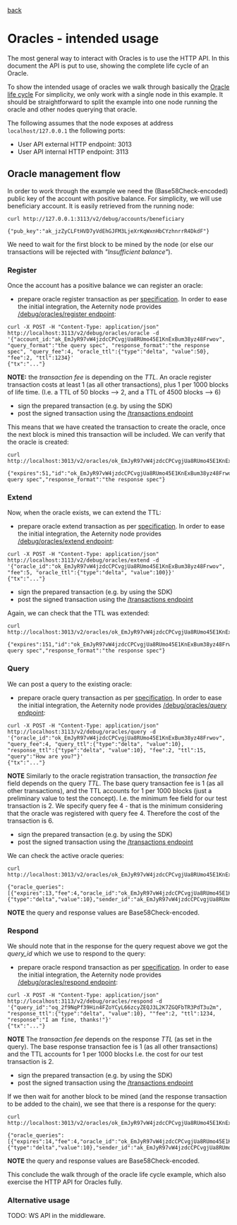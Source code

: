 [back](./README.md)
# Oracles - intended usage

The most general way to interact with Oracles is to use the HTTP API. In this
document the API is put to use, showing the complete life cycle of an Oracle.

To show the intended usage of oracles we walk through basically the [Oracle
life cycle](/oracles/oracle_life_cycle.md) For simplicity, we only work with a single
node in this example. It should be straightforward
to split the example into one node running the oracle and other nodes querying
that oracle.

The following assumes that the node exposes at address `localhost/127.0.0.1` the following ports:
* User API external HTTP endpoint: 3013
* User API internal HTTP endpoint: 3113

## Oracle management flow

In order to work through the example we need the (Base58Check-encoded)
public key of the account with positive balance. For simplicity, we will use
beneficiary account. It is easily retrieved from the running node:

```
curl http://127.0.0.1:3113/v2/debug/accounts/beneficiary

{"pub_key":"ak_jzZyCLFtHVD7yVdEhGJFM3LjeXrKqWxnHbCYzhnrrR4DkdF"}
```

We need to wait for the first block to be mined by the node (or else our
transactions will be rejected with _"Insufficient balance"_).

### Register

Once the account has a positive balance we can register an oracle:
* prepare oracle register transaction as per [specification](../../serializations.md).
In order to ease the initial integration, the Aeternity node provides
[/debug/oracles/register endpoint](https://aeternity.github.io/epoch-api-docs/?config=https://raw.githubusercontent.com/aeternity/epoch/master/apps/aehttp/priv/swagger.json#/internal/PostOracleRegister):
```
curl -X POST -H "Content-Type: application/json" http://localhost:3113/v2/debug/oracles/oracle -d '{"account_id:"ak_EmJyR97vW4jzdcCPCvgjUa8RUmo45E1KnExBum38yz48Frwov", "query_format":"the query spec", "response_format":"the response spec", "query_fee":4, "oracle_ttl":{"type":"delta", "value":50}, "fee":2, "ttl":1234}'
{"tx":"..."}
```
**NOTE:** the *transaction fee* is depending on the _TTL_. An oracle register
transaction costs at least 1 (as all other transactions), plus 1 per 1000 blocks of life time. (I.e. a TTL of
50 blocks --> 2, and a TTL of 4500 blocks --> 6)
* sign the prepared transaction (e.g. by using the SDK)
* post the signed transaction using the [/transactions endpoint](https://aeternity.github.io/epoch-api-docs/?config=https://raw.githubusercontent.com/aeternity/epoch/master/apps/aehttp/priv/swagger.json#/external/PostTransaction)

This means that we have created the transaction to create the oracle, once the
next block is mined this transaction will be included. We can verify that the
oracle is created:
```
curl http://localhost:3013/v2/oracles/ok_EmJyR97vW4jzdcCPCvgjUa8RUmo45E1KnExBum38yz48Frwov

{"expires":51,"id":"ok_EmJyR97vW4jzdcCPCvgjUa8RUmo45E1KnExBum38yz48Frwov","query_fee":4,"query_format":"the query spec","response_format":"the response spec"}
```

### Extend

Now, when the oracle exists, we can extend the TTL:
* prepare oracle extend transaction as per [specification](../../serializations.md).
In order to ease the initial integration, the Aeternity node provides
[/debug/oracles/extend endpoint](https://aeternity.github.io/epoch-api-docs/?config=https://raw.githubusercontent.com/aeternity/epoch/master/apps/aehttp/priv/swagger.json#/internal/PostOracleExtend):
```
curl -X POST -H "Content-Type: application/json" http://localhost:3113/v2/debug/oracles/extend -d '{"oracle_id":"ok_EmJyR97vW4jzdcCPCvgjUa8RUmo45E1KnExBum38yz48Frwov", "fee":5, "oracle_ttl":{"type":"delta", "value":100}}'
{"tx":"..."}
```
* sign the prepared transaction (e.g. by using the SDK)
* post the signed transaction using the [/transactions endpoint](https://aeternity.github.io/epoch-api-docs/?config=https://raw.githubusercontent.com/aeternity/epoch/master/apps/aehttp/priv/swagger.json#/external/PostTransaction)

Again, we can check that the TTL was extended:
```
curl http://localhost:3013/v2/oracles/ok_EmJyR97vW4jzdcCPCvgjUa8RUmo45E1KnExBum38yz48Frwov

{"expires":151,"id":"ok_EmJyR97vW4jzdcCPCvgjUa8RUmo45E1KnExBum38yz48Frwov","query_fee":4,"query_format":"the query spec","response_format":"the response spec"}
```

### Query

We can post a query to the existing oracle:
* prepare oracle query transaction as per [specification](../../serializations.md).
In order to ease the initial integration, the Aeternity node provides
[/debug/oracles/query endpoint](https://aeternity.github.io/epoch-api-docs/?config=https://raw.githubusercontent.com/aeternity/epoch/master/apps/aehttp/priv/swagger.json#/internal/PostOracleQuery):
```
curl -X POST -H "Content-Type: application/json" http://localhost:3113/v2/debug/oracles/query -d '{"oracle_id":"ok_EmJyR97vW4jzdcCPCvgjUa8RUmo45E1KnExBum38yz48Frwov", "query_fee":4, "query_ttl":{"type":"delta", "value":10}, "response_ttl":{"type":"delta", "value":10}, "fee":2, "ttl":15, "query":"How are you?"}'
{"tx":"..."}
```
**NOTE** Similarly to the oracle registration transaction, the _transaction fee_ field depends
on the query _TTL_. The base query transaction fee is 1 (as all other transactions),
and the TTL accounts for 1 per 1000 blocks (just a preliminary value to test the concept). I.e. the minimum fee field for our test transaction is 2.
We specify query fee 4 - that is the minimum considering that the oracle was registered with query fee 4.
Therefore the cost of the transaction is 6.
* sign the prepared transaction (e.g. by using the SDK)
* post the signed transaction using the [/transactions endpoint](https://aeternity.github.io/epoch-api-docs/?config=https://raw.githubusercontent.com/aeternity/epoch/master/apps/aehttp/priv/swagger.json#/external/PostTransaction)

We can check the active oracle queries:
```
curl http://localhost:3013/v2/oracles/ok_EmJyR97vW4jzdcCPCvgjUa8RUmo45E1KnExBum38yz48Frwov/queries

{"oracle_queries":[{"expires":13,"fee":4,"oracle_id":"ok_EmJyR97vW4jzdcCPCvgjUa8RUmo45E1KnExBum38yz48Frwov","query":"ov_9wnkKJ3Qf2trdpq9EQbWQC","query_id":"oq_2f9NqPf39Hin4FZoYCyL66zcyZEQJ3L2K7ZGQFbTR3PdT3u2m","response":"or_3QJmnh","response_ttl":{"type":"delta","value":10},"sender_id":"ak_EmJyR97vW4jzdcCPCvgjUa8RUmo45E1KnExBum38yz48Frwov","sender_nonce":3}]}
```

**NOTE** the query and response values are Base58Check-encoded.

### Respond

We should note that in the response for the query request above we got the
*query_id* which we use to respond to the query:
* prepare oracle respond transaction as per [specification](../../serializations.md).
In order to ease the initial integration, the Aeternity node provides
[/debug/oracles/respond endpoint](https://aeternity.github.io/epoch-api-docs/?config=https://raw.githubusercontent.com/aeternity/epoch/master/apps/aehttp/priv/swagger.json#/internal/PostOracleRespond):
```
curl -X POST -H "Content-Type: application/json" http://localhost:3113/v2/debug/oracles/respond -d '{"query_id":"oq_2f9NqPf39Hin4FZoYCyL66zcyZEQJ3L2K7ZGQFbTR3PdT3u2m", "response_ttl":{"type":"delta", "value":10}, ""fee":2, "ttl":1234, "response":"I am fine, thanks!"}'
{"tx":"..."}
```
**NOTE** The _transaction fee_ depends on the response _TTL_ (as set in the query). The base
response transaction fee is 1 (as all other transactions) and the TTL accounts for 1 per 1000 blocks
I.e. the cost for our test transaction is 2.
* sign the prepared transaction (e.g. by using the SDK)
* post the signed transaction using the [/transactions endpoint](https://aeternity.github.io/epoch-api-docs/?config=https://raw.githubusercontent.com/aeternity/epoch/master/apps/aehttp/priv/swagger.json#/external/PostTransaction)

If we then wait for another block to be mined (and the response transaction to
be added to the chain), we see that there is a response for the query:
```
curl http://localhost:3013/v2/oracles/ok_EmJyR97vW4jzdcCPCvgjUa8RUmo45E1KnExBum38yz48Frwov/queries

{"oracle_queries":[{"expires":14,"fee":4,"oracle_id":"ok_EmJyR97vW4jzdcCPCvgjUa8RUmo45E1KnExBum38yz48Frwov","query":"ov_9wnkKJ3Qf2trdpq9EQbWQC","query_id":"oq_2f9NqPf39Hin4FZoYCyL66zcyZEQJ3L2K7ZGQFbTR3PdT3u2m","response":"or_Lr9RvdW8vZR8wq14ic7yUyC2vzi4nT","response_ttl":{"type":"delta","value":10},"sender_id":"ak_EmJyR97vW4jzdcCPCvgjUa8RUmo45E1KnExBum38yz48Frwov","sender_nonce":3}]}
```

**NOTE** the query and response values are Base58Check-encoded.

This conclude the walk through of the oracle life cycle example, which also
exercise the HTTP API for Oracles fully.

### Alternative usage

TODO: WS API in the middleware.
